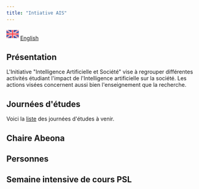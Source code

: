 ```yaml
---
title: "Intiative AIS"
---
```

![en][en] [English](en/index.md)


## Présentation

L'Initiative "Intelligence Artificielle et Société" vise à regrouper différentes activités étudiant l'impact de l'Intelligence artificielle sur la société. Les actions visées concernent aussi bien l'enseignement que la recherche. 

## Journées d'études
Voici la [liste](workshops.md) des journées d'études à venir.

## Chaire Abeona

## Personnes

## Semaine intensive de cours PSL

[en]: assets/uk.png "Britain"

